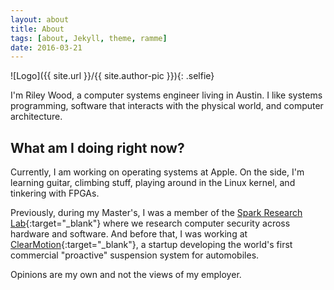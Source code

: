 ```yaml
---
layout: about
title: About
tags: [about, Jekyll, theme, ramme]
date: 2016-03-21
---
```

![Logo]({{ site.url }}/{{ site.author-pic }}){: .selfie}

I'm Riley Wood, a computer systems engineer living in Austin. I like systems programming, software that interacts with the physical world, and computer architecture.

## What am I doing right now?
Currently, I am working on operating systems at Apple. On the side, I'm learning guitar, climbing stuff, playing around in the Linux kernel, and tinkering with FPGAs.

Previously, during my Master's, I was a member of the [Spark Research Lab](https://spark.ece.utexas.edu/){:target="_blank"} where we research computer security across hardware and software. And before that, I was working at [ClearMotion](https://www.clearmotion.com/){:target="_blank"}, a startup developing the world's first commercial "proactive" suspension system for automobiles.

Opinions are my own and not the views of my employer.

